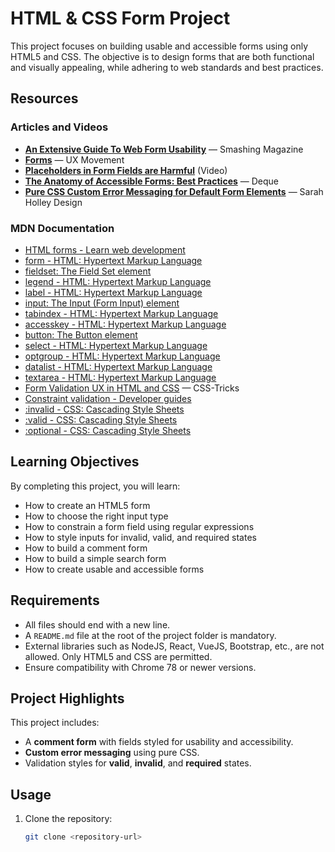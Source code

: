 # HTML & CSS Form Project

This project focuses on building usable and accessible forms using only HTML5 and CSS. The objective is to design forms that are both functional and visually appealing, while adhering to web standards and best practices.

## Resources

### Articles and Videos
- **[An Extensive Guide To Web Form Usability](https://www.smashingmagazine.com/2011/11/extensive-guide-web-form-usability/)** — Smashing Magazine
- **[Forms](https://uxmovement.com/forms/)** — UX Movement
- **[Placeholders in Form Fields are Harmful](https://www.youtube.com/watch?v=wDWVgTfTSIw)** (Video)
- **[The Anatomy of Accessible Forms: Best Practices](https://www.deque.com/blog/anatomy-accessible-forms-best-practices/)** — Deque
- **[Pure CSS Custom Error Messaging for Default Form Elements](https://sarahholleydesign.com/blog/css-error-messaging)** — Sarah Holley Design

### MDN Documentation
- [HTML forms - Learn web development](https://developer.mozilla.org/en-US/docs/Learn/Forms)
- [form - HTML: Hypertext Markup Language](https://developer.mozilla.org/en-US/docs/Web/HTML/Element/form)
- [fieldset: The Field Set element](https://developer.mozilla.org/en-US/docs/Web/HTML/Element/fieldset)
- [legend - HTML: Hypertext Markup Language](https://developer.mozilla.org/en-US/docs/Web/HTML/Element/legend)
- [label - HTML: Hypertext Markup Language](https://developer.mozilla.org/en-US/docs/Web/HTML/Element/label)
- [input: The Input (Form Input) element](https://developer.mozilla.org/en-US/docs/Web/HTML/Element/input)
- [tabindex - HTML: Hypertext Markup Language](https://developer.mozilla.org/en-US/docs/Web/HTML/Global_attributes/tabindex)
- [accesskey - HTML: Hypertext Markup Language](https://developer.mozilla.org/en-US/docs/Web/HTML/Global_attributes/accesskey)
- [button: The Button element](https://developer.mozilla.org/en-US/docs/Web/HTML/Element/button)
- [select - HTML: Hypertext Markup Language](https://developer.mozilla.org/en-US/docs/Web/HTML/Element/select)
- [optgroup - HTML: Hypertext Markup Language](https://developer.mozilla.org/en-US/docs/Web/HTML/Element/optgroup)
- [datalist - HTML: Hypertext Markup Language](https://developer.mozilla.org/en-US/docs/Web/HTML/Element/datalist)
- [textarea - HTML: Hypertext Markup Language](https://developer.mozilla.org/en-US/docs/Web/HTML/Element/textarea)
- [Form Validation UX in HTML and CSS](https://css-tricks.com/form-validation-ux-html-css/) — CSS-Tricks
- [Constraint validation - Developer guides](https://developer.mozilla.org/en-US/docs/Web/Guide/HTML/Constraint_validation)
- [:invalid - CSS: Cascading Style Sheets](https://developer.mozilla.org/en-US/docs/Web/CSS/:invalid)
- [:valid - CSS: Cascading Style Sheets](https://developer.mozilla.org/en-US/docs/Web/CSS/:valid)
- [:optional - CSS: Cascading Style Sheets](https://developer.mozilla.org/en-US/docs/Web/CSS/:optional)

## Learning Objectives

By completing this project, you will learn:
- How to create an HTML5 form
- How to choose the right input type
- How to constrain a form field using regular expressions
- How to style inputs for invalid, valid, and required states
- How to build a comment form
- How to build a simple search form
- How to create usable and accessible forms

## Requirements

- All files should end with a new line.
- A `README.md` file at the root of the project folder is mandatory.
- External libraries such as NodeJS, React, VueJS, Bootstrap, etc., are not allowed. Only HTML5 and CSS are permitted.
- Ensure compatibility with Chrome 78 or newer versions.

## Project Highlights

This project includes:
- A **comment form** with fields styled for usability and accessibility.
- **Custom error messaging** using pure CSS.
- Validation styles for **valid**, **invalid**, and **required** states.

## Usage

1. Clone the repository:
   ```bash
   git clone <repository-url> 
